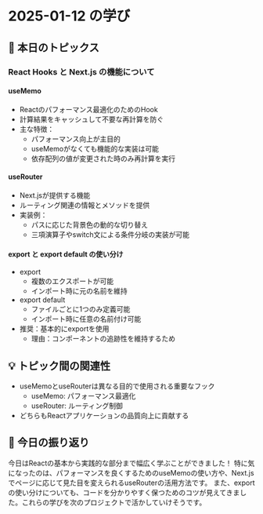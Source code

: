# 2025-01-12 の学び

## 📝 本日のトピックス

### React Hooks と Next.js の機能について

#### useMemo

- Reactのパフォーマンス最適化のためのHook
- 計算結果をキャッシュして不要な再計算を防ぐ
- 主な特徴：
  - パフォーマンス向上が主目的
  - useMemoがなくても機能的な実装は可能
  - 依存配列の値が変更された時のみ再計算を実行

#### useRouter

- Next.jsが提供する機能
- ルーティング関連の情報とメソッドを提供
- 実装例：
  - パスに応じた背景色の動的な切り替え
  - 三項演算子やswitch文による条件分岐の実装が可能

#### export と export default の使い分け

- export
  - 複数のエクスポートが可能
  - インポート時に元の名前を維持
- export default
  - ファイルごとに1つのみ定義可能
  - インポート時に任意の名前付け可能
- 推奨：基本的にexportを使用
  - 理由：コンポーネントの追跡性を維持するため

## 💡 トピック間の関連性

- useMemoとuseRouterは異なる目的で使用される重要なフック
  - useMemo: パフォーマンス最適化
  - useRouter: ルーティング制御
- どちらもReactアプリケーションの品質向上に貢献する

## 📌 今日の振り返り

今日はReactの基本から実践的な部分まで幅広く学ぶことができました！
特に気になったのは、パフォーマンスを良くするためのuseMemoの使い方や、Next.jsでページに応じて見た目を変えられるuseRouterの活用方法です。
また、exportの使い分けについても、コードを分かりやすく保つためのコツが見えてきました。これらの学びを次のプロジェクトで活かしていけそうです。

